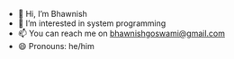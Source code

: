 - 👋 Hi, I’m Bhawnish
- 👀 I’m interested in system programming 
- 📫 You can reach me on bhawnishgoswami@gmail.com 
- 😄 Pronouns: he/him
